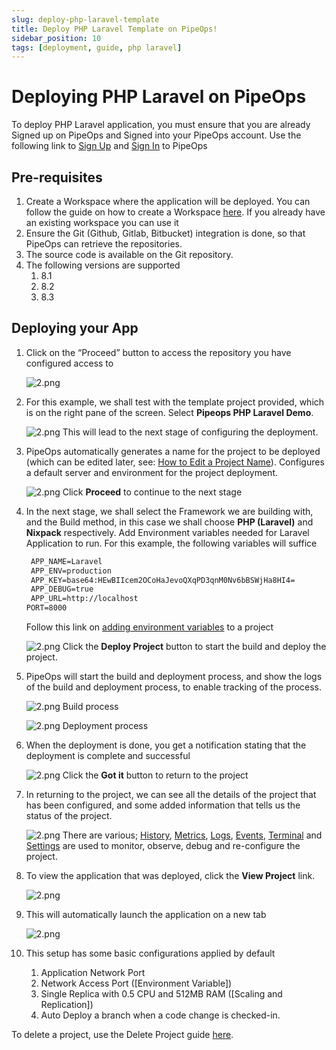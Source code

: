 ```yaml
---
slug: deploy-php-laravel-template
title: Deploy PHP Laravel Template on PipeOps!
sidebar_position: 10
tags: [deployment, guide, php laravel]
---
```


# Deploying PHP Laravel on PipeOps

To deploy PHP Laravel application, you must ensure that you are already Signed up on PipeOps and Signed into your PipeOps account.
Use the following link to [Sign Up](https://console.pipeops.io/auth/signup) and [Sign In](https://console.pipeops.io/auth/signin) to PipeOps

## Pre-requisites

1. Create a Workspace where the application will be deployed. You can follow the guide on how to create a Workspace [here](/docs/Collaboration/workspaces#creating-a-new-workspace). If you already have an existing workspace you can use it
1. Ensure the Git (Github, Gitlab, Bitbucket) integration is done, so that PipeOps can retrieve the repositories.
1. The source code is available on the Git repository.
1. The following versions are supported
   1. 8.1
   1. 8.2
   1. 8.3

## Deploying your App

1. Click on the “Proceed” button to access the repository you have configured access to

   ![2.png](https://pub-30c11acc143348fcae20835653c5514d.r2.dev//20/38/proceed_db1553f760.png)

1. For this example, we shall test with the template project provided, which is on the right pane of the screen. Select **Pipeops PHP Laravel Demo**.

   ![2.png](https://pub-30c11acc143348fcae20835653c5514d.r2.dev//20/38/template_717b551069.png)
   This will lead to the next stage of configuring the deployment.

1. PipeOps automatically generates a name for the project to be deployed (which can be edited later, see: [How to Edit a Project Name](/docs/projects/project-setting#general-settings)). Configures a default server and environment for the project deployment.

   ![2.png](https://pub-30c11acc143348fcae20835653c5514d.r2.dev//20/38/summary_5b5b76e441.png)
   Click **Proceed** to continue to the next stage

1. In the next stage, we shall select the Framework we are building with, and the Build method, in this case we shall choose **PHP (Laravel)** and **Nixpack** respectively. Add Environment variables needed for Laravel Application to run. For this example, the following variables will suffice

   ```dockerfile
    APP_NAME=Laravel
    APP_ENV=production
    APP_KEY=base64:HEwBIIcem2OCoHaJevoQXqPD3qnM0Nv6bBSWjHa8HI4=
    APP_DEBUG=true
    APP_URL=http://localhost
   PORT=8000
   ```

   Follow this link on [adding environment variables](/docs/projects/project-setting#environment-variable) to a project

   ![2.png](https://pub-30c11acc143348fcae20835653c5514d.r2.dev//20/38/build_9f4b4c9ce4.png)
   Click the **Deploy Project** button to start the build and deploy the project.

1. PipeOps will start the build and deployment process, and show the logs of the build and deployment process, to enable tracking of the process.

   ![2.png](https://pub-30c11acc143348fcae20835653c5514d.r2.dev//20/38/build_Logs_deb214bb19.png)
   Build process

   ![2.png](https://pub-30c11acc143348fcae20835653c5514d.r2.dev//20/38/deployed_Logs_4cd50f2672.png)
   Deployment process

1. When the deployment is done, you get a notification stating that the deployment is complete and successful

   ![2.png](https://pub-30c11acc143348fcae20835653c5514d.r2.dev//20/38/deployed_40a49704f7.png)
   Click the **Got it** button to return to the project

1. In returning to the project, we can see all the details of the project that has been configured, and some added information that tells us the status of the project.

   ![2.png](https://pub-30c11acc143348fcae20835653c5514d.r2.dev//20/38/overview_86ba4f276b.png)
   There are various; [History](/docs/projects/project-history), [Metrics](/docs/projects/project-metrics), [Logs](/docs/projects/logs-and-events#accessing-logs), [Events](/docs/projects/logs-and-events#accessing-events), [Terminal](/docs/projects/terminal) and [Settings](/docs/projects/project-setting) are used to monitor, observe, debug and re-configure the project.

1. To view the application that was deployed, click the **View Project** link.

   ![2.png](https://pub-30c11acc143348fcae20835653c5514d.r2.dev//20/38/view_8e7fe46fde.png)

1. This will automatically launch the application on a new tab

   ![2.png](https://pub-30c11acc143348fcae20835653c5514d.r2.dev//20/38/sample_924a43cc70.png)

1. This setup has some basic configurations applied by default
   1. Application Network Port
   1. Network Access Port ([Environment Variable])
   1. Single Replica with 0.5 CPU and 512MB RAM ([Scaling and Replication])
   1. Auto Deploy a branch when a code change is checked-in.

To delete a project, use the Delete Project guide [here](/docs/projects/project-actions#delete-project).
